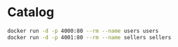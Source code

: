 # Catalog

```bash
docker run -d -p 4000:80 --rm --name users users
docker run -d -p 4001:80 --rm --name sellers sellers
```